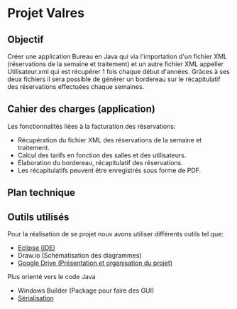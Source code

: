 # Projet Valres

## Objectif
Créer une application Bureau en Java qui via l'importation d'un fichier XML (réservations de la semaine et traitement) et un autre fichier XML
appeller Utilisateur.xml qui est récupérer 1 fois chaque début d'années.
Grâces à ses deux fichiers il sera possible de générer un bordereau sur le récapitulatif des réservations effectuées chaque semaines.

## Cahier des charges (application)
Les fonctionnalités liées à la facturation des réservations:
* Récupération du fichier XML des réservations de la semaine et traitement.
* Calcul des tarifs en fonction des salles et des utilisateurs.
* Élaboration du bordereau, récapitulatif des réservations.
* Les récapitulatifs peuvent être enregistrés sous forme de PDF.

## Plan technique

## Outils utilisés
Pour la réalisation de se projet nouv avons utiliser différents outils tel que:
* [Eclipse (IDE)](https://www.eclipse.org/downloads/)
* Draw.io (Schématisation des diagrammes)
* [Google Drive (Présentation et organisation du projet)](https://drive.google.com/drive/u/0/folders/121mjYQHs0nWQcSHkOnCZbqGGbYq6VKWJ)

Plus orienté vers le code Java
* Windows Builder (Package pour faire des GUI)
* [Sérialisation](https://igm.univ-mlv.fr/~chilowi/lectures/content/java/cours/storage/serialization.std.html)



